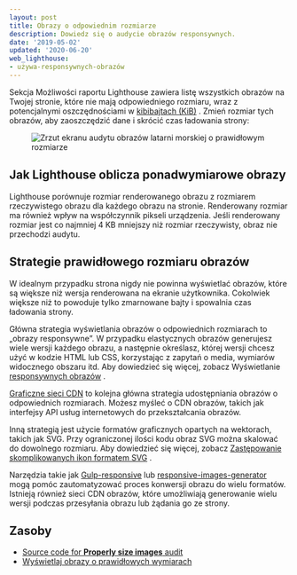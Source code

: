 ```yaml
---
layout: post
title: Obrazy o odpowiednim rozmiarze
description: Dowiedz się o audycie obrazów responsywnych.
date: '2019-05-02'
updated: '2020-06-20'
web_lighthouse:
- używa-responsywnych-obrazów
---
```


Sekcja Możliwości raportu Lighthouse zawiera listę wszystkich obrazów na Twojej stronie, które nie mają odpowiedniego rozmiaru, wraz z potencjalnymi oszczędnościami w [kibibajtach (KiB)](https://en.wikipedia.org/wiki/Kibibyte) . Zmień rozmiar tych obrazów, aby zaoszczędzić dane i skrócić czas ładowania strony:

<figure class="w-figure"><img class="w-screenshot" src="uses-responsive-images.png" alt="Zrzut ekranu audytu obrazów latarni morskiej o prawidłowym rozmiarze"></figure>

## Jak Lighthouse oblicza ponadwymiarowe obrazy

Lighthouse porównuje rozmiar renderowanego obrazu z rozmiarem rzeczywistego obrazu dla każdego obrazu na stronie. Renderowany rozmiar ma również wpływ na współczynnik pikseli urządzenia. Jeśli renderowany rozmiar jest co najmniej 4 KB mniejszy niż rozmiar rzeczywisty, obraz nie przechodzi audytu.

## Strategie prawidłowego rozmiaru obrazów

W idealnym przypadku strona nigdy nie powinna wyświetlać obrazów, które są większe niż wersja renderowana na ekranie użytkownika. Cokolwiek większe niż to powoduje tylko zmarnowane bajty i spowalnia czas ładowania strony.

Główna strategia wyświetlania obrazów o odpowiednich rozmiarach to „obrazy responsywne”. W przypadku elastycznych obrazów generujesz wiele wersji każdego obrazu, a następnie określasz, której wersji chcesz użyć w kodzie HTML lub CSS, korzystając z zapytań o media, wymiarów widocznego obszaru itd. Aby dowiedzieć się więcej, zobacz Wyświetlanie [responsywnych obrazów](/serve-responsive-images) .

[Graficzne sieci CDN](/image-cdns/) to kolejna główna strategia udostępniania obrazów o odpowiednich rozmiarach. Możesz myśleć o CDN obrazów, takich jak interfejsy API usług internetowych do przekształcania obrazów.

Inną strategią jest użycie formatów graficznych opartych na wektorach, takich jak SVG. Przy ograniczonej ilości kodu obraz SVG można skalować do dowolnego rozmiaru. Aby dowiedzieć się więcej, zobacz [Zastępowanie skomplikowanych ikon formatem SVG](https://developers.google.com/web/fundamentals/design-and-ux/responsive/images#replace_complex_icons_with_svg) .

Narzędzia takie jak [Gulp-responsive](https://www.npmjs.com/package/gulp-responsive) lub [responsive-images-generator](https://www.npmjs.com/package/responsive-images-generator) mogą pomóc zautomatyzować proces konwersji obrazu do wielu formatów. Istnieją również sieci CDN obrazów, które umożliwiają generowanie wielu wersji podczas przesyłania obrazu lub żądania go ze strony.

## Zasoby

- [Source code for **Properly size images** audit](https://github.com/GoogleChrome/lighthouse/blob/master/lighthouse-core/audits/byte-efficiency/uses-responsive-images.js)
- [Wyświetlaj obrazy o prawidłowych wymiarach](/serve-images-with-correct-dimensions)
